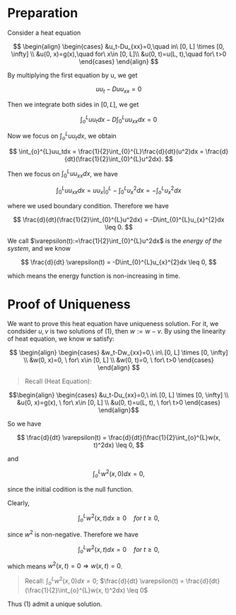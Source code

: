 # Preparation
Consider a heat equation 

$$
\begin{align}
\begin{cases}
&u_t-Du_{xx}=0,\quad in\ [0, L] \times [0, \infty] \\
&u(0, x)=g(x),\quad for\ x\in [0, L]\\
&u(0, t)=u(L, t),\quad for\ t>0
\end{cases}
\end{align}
$$

By multiplying the first equation by u, we get

$$
uu_t-Duu_{xx}=0 
$$

Then we integrate both sides in $[0, L]$, we get

$$\int_{o}^{L} uu_tdx - D \int_{0}^{L}uu_{xx}dx = 0$$

Now we focus on $\int_{o}^{L}uu_tdx$, we obtain

$$
\int_{o}^{L}uu_tdx = \frac{1}{2}\int_{0}^{L}\frac{d}{dt}(u^2)dx = \frac{d}{dt}(\frac{1}{2}\int_{0}^{L}u^2dx).
$$

Then we focus on $\int_{0}^{L}uu_{xx}dx$, we have
```math
\int_{0}^{L}uu_{xx}dx = uu_{x}|_{0}^{L} - \int_{0}^{L}u_{x}^{2}dx = -\int_{o}^{L} u_{x}^{2}dx
```

where we used boundary condition. Therefore we have

$$
\frac{d}{dt}(\frac{1}{2}\int_{0}^{L}u^2dx) = -D\int_{0}^{L}u_{x}^{2}dx \leq 0.
$$

We call $\varepsilon(t):=\frac{1}{2}\int_{0}^{L}u^2dx$ is the *energy of the system*, and we know 

$$
\frac{d}{dt} \varepsilon(t) = -D\int_{0}^{L}u_{x}^{2}dx \leq 0,
$$

which means the energy function is non-increasing in time.

# Proof of Uniqueness
We want to prove this heat equation have uniqueness solution. For it, we condsider $u, v$ is two solutions of $(1)$, then $w:=w-v$. By using the linearity of heat equation, we know $w$ satisfy: 

$$
\begin{align}
\begin{cases}
&w_t-Dw_{xx}=0,\ in\ [0, L] \times [0, \infty] \\
&w(0, x)=0, \ for\ x\in [0, L] \\
&w(0, t)=0, \ for\ t>0
\end{cases}
\end{align}
$$

> Recall (Heat Equation):
```math
\begin{align}
\begin{cases}
&u_t-Du_{xx}=0,\ in\ [0, L] \times [0, \infty] \\
&u(0, x)=g(x), \ for\ x\in [0, L]  \\
&u(0, t)=u(L, t), \ for\ t>0
\end{cases}
\end{align}
```

So we have 

$$
\frac{d}{dt} \varepsilon(t) = \frac{d}{dt}(\frac{1}{2}\int_{o}^{L}w(x, t)^2dx) \leq 0,
$$

and 

$$
\int_{o}^{L}w^2(x, 0)dx = 0,
$$

since the initial codition is the null function. 

Clearly, 

$$
\int_{o}^{L}w^2(x, t)dx \geq 0 \quad for \ t \geq 0,
$$

since $w^2$ is non-negative. Therefore we have

$$
\int_{o}^{L}w^2(x, t)dx = 0 \quad for \ t \geq 0,
$$

which means $w^2(x, t)=0 \Rightarrow w(x,t)=0$. 
> Recall: $\int_{o}^{L}w^2(x, 0)dx = 0$; $\frac{d}{dt} \varepsilon(t) = \frac{d}{dt}(\frac{1}{2}\int_{o}^{L}w(x, t)^2dx) \leq 0$

Thus $(1)$ admit a unique solution. 